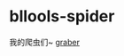 # bllools-spider
我的爬虫们~
[graber](https://github.com/Bllose/bllools-spider/raw/main/pics/erowall/dist/graber.exe)
